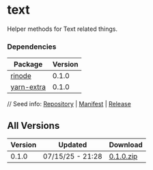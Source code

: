 # text

Helper methods for Text related things.

### Dependencies

|Package|Version|
|---|---|
|[rinode](../rinode)|0.1.0|
|[yarn-extra](../yarn-extra)|0.1.0|

// Seed info: [Repository](https://github.com/fabriccore/text-js) | [Manifest](https://raw.githubusercontent.com/fabriccore/text-js/refs/heads/master/package.json) | [Release](https://github.com/fabriccore/text-js/archive/refs/heads/master.zip)

## All Versions

|Version|Updated|Download|
|---|---|---|
|0.1.0|07/15/25 - 21:28|[0.1.0.zip](./releases/0.1.0.zip)|